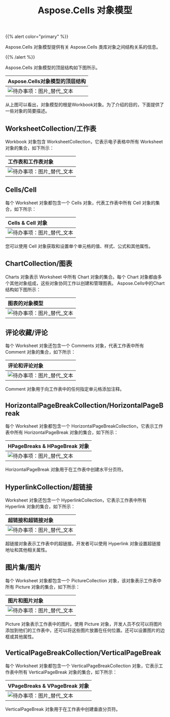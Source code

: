 ﻿---
title: Aspose.Cells 对象模型
type: docs
weight: 20
url: /zh/net/aspose-cells-object-model/
---
{{% alert color="primary" %}} 

Aspose.Cells 对象模型提供有关 Aspose.Cells 类库对象之间结构关系的信息。

{{% /alert %}} 

Aspose.Cells 对象模型的顶层结构如下图所示。

|**Aspose.Cells对象模型的顶层结构**|
|:- |
|![待办事项：图片_替代_文本](aspose-cells-object-model_1.png)|
从上图可以看出，对象模型的根是Workbook对象。为了介绍的目的，下面提供了一些对象的简要描述。
## **WorksheetCollection/工作表**
Workbook 对象包含 WorksheetCollection，它表示电子表格中所有 Worksheet 对象的集合，如下所示：

|**工作表和工作表对象**|
|:- |
|![待办事项：图片_替代_文本](aspose-cells-object-model_2.png)|
## **Cells/Cell**
每个 Worksheet 对象都包含一个 Cells 对象，代表工作表中所有 Cell 对象的集合，如下所示：

|**Cells & Cell 对象**|
|:- |
|![待办事项：图片_替代_文本](aspose-cells-object-model_3.png)|
您可以使用 Cell 对象获取和设置单个单元格的值、样式、公式和其他属性。
## **ChartCollection/图表**
Charts 对象表示 Worksheet 中所有 Chart 对象的集合。每个 Chart 对象都由多个其他对象组成，这些对象协同工作以创建和管理图表。 Aspose.Cells中的Chart结构如下图所示：

|**图表的对象模型**|
|:- |
|![待办事项：图片_替代_文本](aspose-cells-object-model_4.png)|
## **评论收藏/评论**
每个 Worksheet 对象还包含一个 Comments 对象，代表工作表中所有 Comment 对象的集合，如下所示：

|**评论和评论对象**|
|:- |
|![待办事项：图片_替代_文本](aspose-cells-object-model_5.png)|
Comment 对象用于向工作表中的任何指定单元格添加注释。
## **HorizontalPageBreakCollection/HorizontalPageBreak**
每个 Worksheet 对象都包含一个 HorizontalPageBreakCollection，它表示工作表中所有 HorizontalPageBreak 对象的集合，如下所示：

|**HPageBreaks & HPageBreak 对象**|
|:- |
|![待办事项：图片_替代_文本](aspose-cells-object-model_6.png)|
HorizontalPageBreak 对象用于在工作表中创建水平分页符。
## **HyperlinkCollection/超链接**
Worksheet 对象还包含一个 HyperlinkCollection，它表示工作表中所有 Hyperlink 对象的集合，如下所示：

|**超链接和超链接对象**|
|:- |
|![待办事项：图片_替代_文本](aspose-cells-object-model_7.png)|
超链接对象表示工作表中的超链接。开发者可以使用 Hyperlink 对象设置超链接地址和其他相关属性。
## **图片集/图片**
每个 Worksheet 对象都包含一个 PictureCollection 对象，该对象表示工作表中所有 Picture 对象的集合，如下所示：

|**图片和图片对象**|
|:- |
|![待办事项：图片_替代_文本](aspose-cells-object-model_8.png)|
Picture 对象表示工作表中的图片。使用 Picture 对象，开发人员不仅可以将图片添加到他们的工作表中，还可以将这些图片放置在任何位置。还可以设置图片的边框或其他属性。
## **VerticalPageBreakCollection/VerticalPageBreak**
每个 Worksheet 对象都包含一个 VerticalPageBreakCollection 对象，它表示工作表中所有 VerticalPageBreak 对象的集合，如下所示：

|**VPageBreaks & VPageBreak 对象**|
|:- |
|![待办事项：图片_替代_文本](aspose-cells-object-model_9.png)|
VerticalPageBreak 对象用于在工作表中创建垂直分页符。
